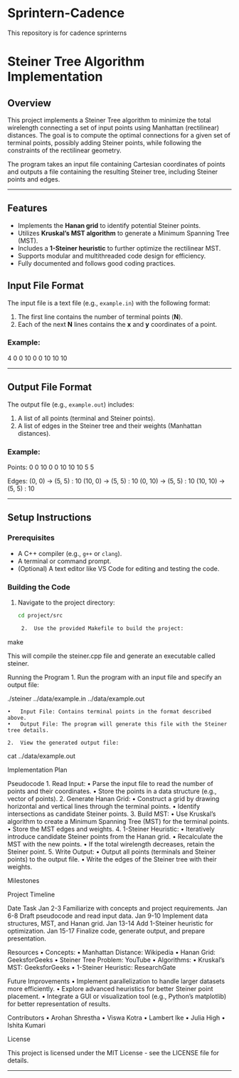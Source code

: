 # Sprintern-Cadence
This repository is for cadence sprinterns


# Steiner Tree Algorithm Implementation

## **Overview**
This project implements a Steiner Tree algorithm to minimize the total wirelength connecting a set of input points using Manhattan (rectilinear) distances. The goal is to compute the optimal connections for a given set of terminal points, possibly adding Steiner points, while following the constraints of the rectilinear geometry.

The program takes an input file containing Cartesian coordinates of points and outputs a file containing the resulting Steiner tree, including Steiner points and edges.

---

## **Features**
- Implements the **Hanan grid** to identify potential Steiner points.
- Utilizes **Kruskal’s MST algorithm** to generate a Minimum Spanning Tree (MST).
- Includes a **1-Steiner heuristic** to further optimize the rectilinear MST.
- Supports modular and multithreaded code design for efficiency.
- Fully documented and follows good coding practices.

## **Input File Format**
The input file is a text file (e.g., `example.in`) with the following format:
1. The first line contains the number of terminal points (**N**).
2. Each of the next **N** lines contains the **x** and **y** coordinates of a point.

### Example:

4
0 0
10 0
0 10
10 10

---

## **Output File Format**
The output file (e.g., `example.out`) includes:
1. A list of all points (terminal and Steiner points).
2. A list of edges in the Steiner tree and their weights (Manhattan distances).

### Example:

Points:
0 0
10 0
0 10
10 10
5 5

Edges:
(0, 0) -> (5, 5) : 10
(10, 0) -> (5, 5) : 10
(0, 10) -> (5, 5) : 10
(10, 10) -> (5, 5) : 10

---

## **Setup Instructions**
### **Prerequisites**
- A C++ compiler (e.g., `g++` or `clang`).
- A terminal or command prompt.
- (Optional) A text editor like VS Code for editing and testing the code.

### **Building the Code**
1. Navigate to the project directory:
   ```bash
   cd project/src

	2.	Use the provided Makefile to build the project:

make

This will compile the steiner.cpp file and generate an executable called steiner.

Running the Program
	1.	Run the program with an input file and specify an output file:

./steiner ../data/example.in ../data/example.out

	•	Input File: Contains terminal points in the format described above.
	•	Output File: The program will generate this file with the Steiner tree details.

	2.	View the generated output file:

cat ../data/example.out

Implementation Plan

Pseudocode
	1.	Read Input:
	•	Parse the input file to read the number of points and their coordinates.
	•	Store the points in a data structure (e.g., vector of points).
	2.	Generate Hanan Grid:
	•	Construct a grid by drawing horizontal and vertical lines through the terminal points.
	•	Identify intersections as candidate Steiner points.
	3.	Build MST:
	•	Use Kruskal’s algorithm to create a Minimum Spanning Tree (MST) for the terminal points.
	•	Store the MST edges and weights.
	4.	1-Steiner Heuristic:
	•	Iteratively introduce candidate Steiner points from the Hanan grid.
	•	Recalculate the MST with the new points.
	•	If the total wirelength decreases, retain the Steiner point.
	5.	Write Output:
	•	Output all points (terminals and Steiner points) to the output file.
	•	Write the edges of the Steiner tree with their weights.

Milestones

Project Timeline

Date	Task
Jan 2-3	Familiarize with concepts and project requirements.
Jan 6-8	Draft pseudocode and read input data.
Jan 9-10	Implement data structures, MST, and Hanan grid.
Jan 13-14	Add 1-Steiner heuristic for optimization.
Jan 15-17	Finalize code, generate output, and prepare presentation.

Resources
	•	Concepts:
	•	Manhattan Distance: Wikipedia
	•	Hanan Grid: GeeksforGeeks
	•	Steiner Tree Problem: YouTube
	•	Algorithms:
	•	Kruskal’s MST: GeeksforGeeks
	•	1-Steiner Heuristic: ResearchGate

Future Improvements
	•	Implement parallelization to handle larger datasets more efficiently.
	•	Explore advanced heuristics for better Steiner point placement.
	•	Integrate a GUI or visualization tool (e.g., Python’s matplotlib) for better representation of results.

Contributors
	•	Arohan Shrestha
	•	Viswa Kotra
    •	Lambert Ike
    •	Julia High
    •	Ishita Kumari



License

This project is licensed under the MIT License - see the LICENSE file for details.

---
